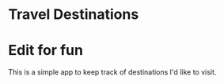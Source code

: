 # Travel Destinations
# Edit for fun

This is a simple app to keep track of destinations I'd like to visit.
